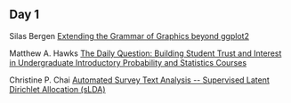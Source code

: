 ## Day 1
Silas Bergen [Extending the Grammar of Graphics beyond ggplot2](https://github.com/WSU-DataScience/SDSS19_data_viz_poster/blob/master/SDSS19_DataViz_Poster.pptx)

Matthew A. Hawks [The Daily Question: Building Student Trust and Interest in Undergraduate Introductory Probability and Statistics Courses](files/Hawks_eposter.pdf)

Christine P. Chai [Automated Survey Text Analysis -- Supervised Latent Dirichlet Allocation (sLDA)](https://github.com/star1327p/SDSS2019-ChristineChai-Poster/blob/master/SDSS_2019_E-Poster_0510_2.pdf)
